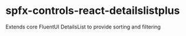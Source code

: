 # spfx-controls-react-detailslistplus
Extends core FluentUI DetailsList to provide sorting and filtering
